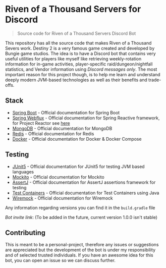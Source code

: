# Riven of a Thousand Servers for Discord
> Source code for Riven of a Thousand Servers Discord Bot

This repository has all the source code that makes Riven of a Thousand Severs work. Destiny 2 is a very famous game created and developed by Bungie game studios. The idea is to have a Discord bot that contains very useful utilities for players like myself like retrieving weekly-rotation information for in-game activities, player-specific raid/dungeon/nightfall statistics, and Vendor information using _Discord messages only_. The most important reason for this project though, is to help me learn and understand deeply modern JVM-based technologies as well as their benefits and trade-offs.

## Stack
  - [Spring Boot](https://spring.io/projects/spring-boot) - Official documentation for Spring Boot
  - [Spring Webflux](https://spring.io/reactive) - Official documentation for Spring Reactive framework, for Project Reactor see [here](https://projectreactor.io/)
  - [MongoDB](https://www.mongodb.com/) - Official documentation for MongoDB
  - [Redis](https://redis.io/) - Official documentation for Redis
  - [Docker](https://www.docker.com/) - Official documentation for Docker & Docker Compose
## Testing
  - [JUnit5](https://junit.org/junit5/) - Official documentation for JUnit5 for testing JVM based languages
  - [Mockito](https://site.mockito.org/) - Official documentation for Mockito
  - [AssertJ](https://assertj.github.io/doc/) - Official documentation for AssertJ assertions framework for testing
  - [Test Containers](https://java.testcontainers.org/) - Official documentation for Test Containers using Java
  - [Wiremock](https://wiremock.org/docs/) - Official documentation for Wiremock

Any information regarding versions you can find it in the `build.gradle` file

_Bot invite link_: (To be added in the future, current version 1.0.0 isn't stable)

## Contributing
This is meant to be a personal-project, therefore any issues or suggestions are appreciated but the development of the bot is under my responsibility and of selected trusted individuals. If you have an awesome idea for this bot, you can open an issue so we can discuss further.
